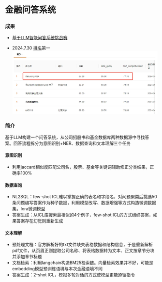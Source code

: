 # 金融问答系统

### 成果
- [基于LLM智能问答系统挑战赛](https://tianchi.aliyun.com/competition/entrance/532172)

- 2024.7.30 [排名](https://tianchi.aliyun.com/competition/entrance/532172/rankingList)第一
![](rank.png)

### 简介
基于LLM构建一个问答系统，从公司招股书和基金数据库两种数据源中寻找答案。回答流程拆分为意图识别+NER、数据查询和文本理解三个任务

#### 意图识别
- 利用jaccard相似度匹配公司名，股票、基金等关键词辅助修正分类结果，正确率100%

#### 数据查询
- NL2SQL：few-shot ICL难以掌握正确的表名和字段名，对问题聚类后挑选50条问题编写答案作为种子数据，利用模型改写、数据增强等方式构造微调数据集，lora微调模型
- 答案生成：从ICL库搜索最相似的4个例子，few-shot ICL的方式组织答案，如果答案存在幻觉则重新生成

#### 文本理解
- 预处理文档：官方解析好的txt文件缺失表格数据和结构信息，于是重新解析pdf文件，从页眉正则提取公司名称、将表格数据转为文本、正文按章节分块并添加章节标题
- 文档检索：利用langchain构造BM25检索链。向量检索效果并不好，可能是embedding模型预训练语境与本次金融语境不同
- 答案生成：2-shot ICL，模拟多轮对话的方式使模型更能遵循指令